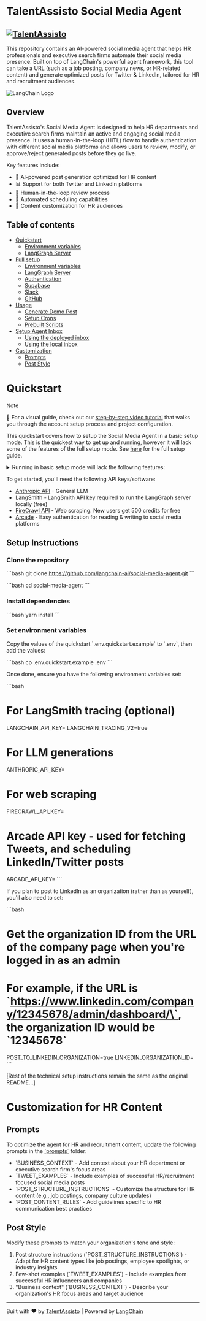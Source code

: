 # TalentAssisto Social Media Agent

## [![TalentAssisto](https://www.talentassisto.com/images/og-image.png)](https://www.talentassisto.com)

This repository contains an AI-powered social media agent that helps HR professionals and executive search firms automate their social media presence. Built on top of LangChain's powerful agent framework, this tool can take a URL (such as a job posting, company news, or HR-related content) and generate optimized posts for Twitter & LinkedIn, tailored for HR and recruitment audiences.

![LangChain Logo](./static/agent_flow.png)

## Overview

TalentAssisto's Social Media Agent is designed to help HR departments and executive search firms maintain an active and engaging social media presence. It uses a human-in-the-loop (HITL) flow to handle authentication with different social media platforms and allows users to review, modify, or approve/reject generated posts before they go live.

Key features include:

- 🤖 AI-powered post generation optimized for HR content
- 📊 Support for both Twitter and LinkedIn platforms
- 🔄 Human-in-the-loop review process
- 📅 Automated scheduling capabilities
- 📝 Content customization for HR audiences

## Table of contents

- [Quickstart](#quickstart)
  - [Environment variables](#set-environment-variables)
  - [LangGraph Server](#set-environment-variables)
- [Full setup](#advanced-setup)
  - [Environment variables](#set-environment-variables-1)
  - [LangGraph Server](#install-langgraph-cli-1)
  - [Authentication](#setup-authentication)
  - [Supabase](#setup-supabase)
  - [Slack](#setup-slack)
  - [GitHub](#setup-github)
- [Usage](#usage)
  - [Generate Demo Post](#generate-demo-post)
  - [Setup Crons](#setup-crons)
  - [Prebuilt Scripts](#prebuilt-scripts)
- [Setup Agent Inbox](#setup-agent-inbox)
  - [Using the deployed inbox](#using-the-deployed-inbox)
  - [Using the local inbox](#using-the-local-inbox)
- [Customization](#customization)
  - [Prompts](#prompts)
  - [Post Style](#post-style)

# Quickstart

> [!NOTE]
> 🎥 For a visual guide, check out our [step-by-step video tutorial](https://youtu.be/TmTl5FMgkCQ) that walks you through the account setup process and project configuration.

This quickstart covers how to setup the Social Media Agent in a basic setup mode. This is the quickest way to get up and running, however it will lack some of the features of the full setup mode. See [here](#advanced-setup) for the full setup guide.

<details>
<summary>Running in basic setup mode will lack the following features:</summary>

- Parsing content from GitHub, Twitter or YouTube URLs
- Ingesting data from Slack, or sending updates to Slack
- Image selection & uploads

</details>

To get started, you'll need the following API keys/software:

- [Anthropic API](https://console.anthropic.com/) - General LLM
- [LangSmith](https://smith.langchain.com/) - LangSmith API key required to run the LangGraph server locally (free)
- [FireCrawl API](https://www.firecrawl.dev/) - Web scraping. New users get 500 credits for free
- [Arcade](https://www.arcade.dev/) - Easy authentication for reading & writing to social media platforms

## Setup Instructions

### Clone the repository

\`\`\`bash
git clone <https://github.com/langchain-ai/social-media-agent.git>
\`\`\`

\`\`\`bash
cd social-media-agent
\`\`\`

### Install dependencies

\`\`\`bash
yarn install
\`\`\`

### Set environment variables

Copy the values of the quickstart \`.env.quickstart.example\` to \`.env\`, then add the values:

\`\`\`bash
cp .env.quickstart.example .env
\`\`\`

Once done, ensure you have the following environment variables set:

\`\`\`bash

# For LangSmith tracing (optional)

LANGCHAIN_API_KEY=
LANGCHAIN_TRACING_V2=true

# For LLM generations

ANTHROPIC_API_KEY=

# For web scraping

FIRECRAWL_API_KEY=

# Arcade API key - used for fetching Tweets, and scheduling LinkedIn/Twitter posts

ARCADE_API_KEY=
\`\`\`

If you plan to post to LinkedIn as an organization (rather than as yourself), you'll also need to set:

\`\`\`bash

# Get the organization ID from the URL of the company page when you're logged in as an admin

# For example, if the URL is \`<https://www.linkedin.com/company/12345678/admin/dashboard/\`>, the organization ID would be \`12345678\`

POST_TO_LINKEDIN_ORGANIZATION=true
LINKEDIN_ORGANIZATION_ID=
\`\`\`

[Rest of the technical setup instructions remain the same as the original README...]

# Customization for HR Content

## Prompts

To optimize the agent for HR and recruitment content, update the following prompts in the [\`prompts\`](./src/agents/generate-post/prompts/index.ts) folder:

- \`BUSINESS_CONTEXT\` - Add context about your HR department or executive search firm's focus areas
- \`TWEET_EXAMPLES\` - Include examples of successful HR/recruitment focused social media posts
- \`POST_STRUCTURE_INSTRUCTIONS\` - Customize the structure for HR content (e.g., job postings, company culture updates)
- \`POST_CONTENT_RULES\` - Add guidelines specific to HR communication best practices

## Post Style

Modify these prompts to match your organization's tone and style:

1. Post structure instructions (\`POST_STRUCTURE_INSTRUCTIONS\`) - Adapt for HR content types like job postings, employee spotlights, or industry insights
2. Few-shot examples (\`TWEET_EXAMPLES\`) - Include examples from successful HR influencers and companies
3. "Business context" (\`BUSINESS_CONTEXT\`) - Describe your organization's HR focus areas and target audience

---

Built with ❤️ by [TalentAssisto](https://www.talentassisto.com) | Powered by [LangChain](https://github.com/langchain-ai/langchain)
